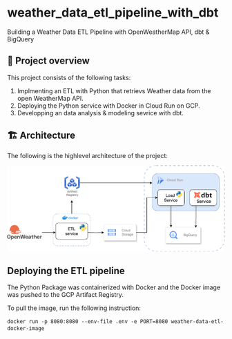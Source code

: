 # weather_data_etl_pipeline_with_dbt
Building a Weather Data ETL Pipeline with OpenWeatherMap API, dbt &amp; BigQuery

## 📖 Project overview
This project consists of the following tasks: 
1. Implmenting an ETL with Python that retrievs Weather data from the open WeatherMap API. 
2. Deploying the Python service with Docker in Cloud Run on GCP.
3. Developping an data analysis & modeling sevrice with dbt.

## 🏗️ Architecture

The following is the highlevel architecture of the project: 

![Data Architecture](/docs/Data%20Architecture.png)

## Deploying the ETL pipeline

The Python Package was containerized with Docker and the Docker image was pushed to the GCP Artifact Registry. 

To pull the image, run the following instruction: 

`````shell
docker run -p 8080:8080 --env-file .env -e PORT=8080 weather-data-etl-docker-image
`````





